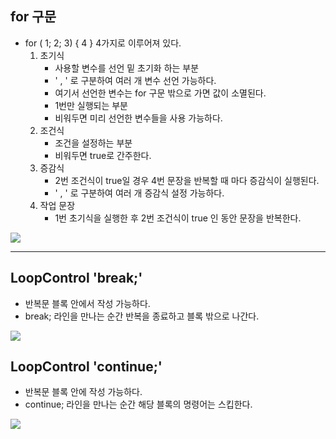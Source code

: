 
## for 구문
-  for ( 1; 2; 3) { 4 } 4가지로 이루어져 있다.
	1. 초기식 
		- 사용할 변수를 선언 밑 초기화 하는 부분
		- ' , ' 로 구분하여 여러 개 변수 선언 가능하다.
		- 여기서 선언한 변수는 for 구문 밖으로 가면 값이 소멸된다.
		- 1번만 실행되는 부분
		- 비워두면 미리 선언한 변수들을 사용 가능하다.
	2. 조건식
		- 조건을 설정하는 부분
		- 비워두면 true로 간주한다.
	3. 증감식
		- 2번 조건식이 true일 경우 4번 문장을 반복할 때 마다 증감식이 실행된다.
		- ' , ' 로 구분하여 여러 개 증감식 설정 가능하다. 
	4. 작업 문장
		- 1번 초기식을 실행한 후 2번 조건식이 true 인 동안 문장을 반복한다.

![](image/for%201.jpg)

---

## LoopControl 'break;'
- 반복문 블록 안에서 작성 가능하다.
- break; 라인을 만나는 순간 반복을 종료하고 블록 밖으로 나간다.

![](image/break%201.jpg)

## LoopControl 'continue;'
- 반복문 블록 안에 작성 가능하다.
- continue; 라인을 만나는 순간 해당 블록의 명령어는 스킵한다.

![](image/continue%201.jpg)